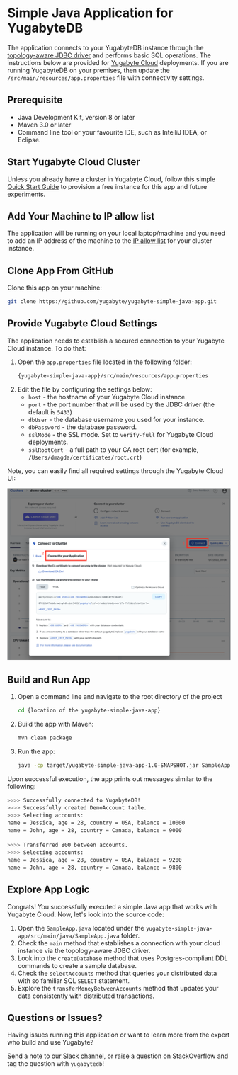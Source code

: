 # Simple Java Application for YugabyteDB

The application connects to your YugabyteDB instance through the 
[topology-aware JDBC driver](https://docs.yugabyte.com/latest/integrations/jdbc-driver/) and performs basic SQL 
operations. The instructions below are provided for [Yugabyte Cloud](https://cloud.yugabyte.com/) deployments. 
If you are running YugabyteDB on your premises, then update the `/src/main/resources/app.properties` file with 
connectivity settings.

## Prerequisite
* Java Development Kit, version 8 or later
* Maven 3.0 or later
* Command line tool or your favourite IDE, such as IntelliJ IDEA, or Eclipse.

## Start Yugabyte Cloud Cluster

Unless you already have a cluster in Yugabyte Cloud, follow this simple 
[Quick Start Guide](https://docs.yugabyte.com/latest/yugabyte-cloud/cloud-quickstart/qs-add/) to provision a free
instance for this app and future experiments.

## Add Your Machine to IP allow list

The application will be running on your local laptop/machine and you need to add an IP address of the machine to the
[IP allow list](https://docs.yugabyte.com/latest/yugabyte-cloud/cloud-secure-clusters/add-connections/#manage-ip-allow-lists)
for your cluster instance. 

## Clone App From GitHub

Clone this app on your machine:

```bash
git clone https://github.com/yugabyte/yugabyte-simple-java-app.git
```

## Provide Yugabyte Cloud Settings

The application needs to establish a secured connection to your Yugabyte Cloud instance. To do that:
1. Open the `app.properties` file located in the following folder:
   ```bash
   {yugabyte-simple-java-app}/src/main/resources/app.properties
   ```
2. Edit the file by configuring the settings below:
   * `host` - the hostname of your Yugabyte Cloud instance.
   * `port` - the port number that will be used by the JDBC driver (the default is `5433`)
   * `dbUser` - the database username you used for your instance.
   * `dbPassword` - the database password.
   * `sslMode` - the SSL mode. Set to `verify-full` for Yugabyte Cloud deployments.
   * `sslRootCert` - a full path to your CA root cert (for example, `/Users/dmagda/certificates/root.crt`) 

Note, you can easily find all required settings through the Yugabyte Cloud UI:

![image](src/main/resources/cloud_app_settings.png)

## Build and Run App

1. Open a command line and navigate to the root directory of the project
    ```bash
   cd {location of the yugabyte-simple-java-app}
    ```
2. Build the app with Maven:
    ```bash
    mvn clean package
    ```
3. Run the app:
    ```bash
    java -cp target/yugabyte-simple-java-app-1.0-SNAPSHOT.jar SampleApp
    ```

Upon successful execution, the app prints out messages similar to the following:

```bash
>>>> Successfully connected to YugabyteDB!
>>>> Successfully created DemoAccount table.
>>>> Selecting accounts:
name = Jessica, age = 28, country = USA, balance = 10000
name = John, age = 28, country = Canada, balance = 9000

>>>> Transferred 800 between accounts.
>>>> Selecting accounts:
name = Jessica, age = 28, country = USA, balance = 9200
name = John, age = 28, country = Canada, balance = 9800
```

## Explore App Logic

Congrats! You successfully executed a simple Java app that works with Yugabyte Cloud. Now, let's look into the source 
code: 
1. Open the `SampleApp.java` located under the `yugabyte-simple-java-app/src/main/java/SampleApp.java` folder.
2. Check the `main` method that establishes a connection with your cloud instance via the topology-aware JDBC driver.
3. Look into the `createDatabase` method that uses Postgres-compliant DDL commands to create a sample database.
4. Check the `selectAccounts` method that queries your distributed data with so familiar SQL `SELECT` statement.
5. Explore the `transferMoneyBetweenAccounts` method that updates your data consistently with distributed transactions.

## Questions or Issues?

Having issues running this application or want to learn more from the expert who build and use Yugabyte?

Send a note to [our Slack channel](https://join.slack.com/t/yugabyte-db/shared_invite/zt-xbd652e9-3tN0N7UG0eLpsace4t1d2A),
or raise a question on StackOverflow and tag the question with `yugabytedb`!
